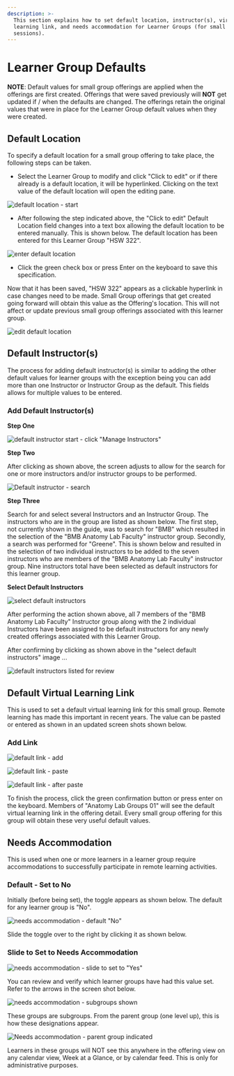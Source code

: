 ```yaml
---
description: >-
  This section explains how to set default location, instructor(s), virtual
  learning link, and needs accommodation for Learner Groups (for small group
  sessions).
---
```


# Learner Group Defaults

**NOTE**: Default values for small group offerings are applied when the offerings are first created. Offerings that were saved previously will **NOT** get updated if / when the defaults are changed. The offerings retain the original values that were in place for the Learner Group default values when they were created.

## Default Location

To specify a default location for a small group offering to take place, the following steps can be taken.

* Select the Learner Group to modify and click "Click to edit" or if there already is a default location, it will be hyperlinked. Clicking on the text value of the default location will open the editing pane.

![default location - start](../images/learner_group_defaults/default_location_start.png)

* After following the step indicated above, the "Click to edit" Default Location field changes into a text box allowing the default location to be entered manually. This is shown below. The default location has been entered for this Learner Group "HSW 322".

![enter default location](../images/learner_group_defaults/enter_default_location.png)

* Click the green check box or press Enter on the keyboard to save this specification.

Now that it has been saved, "HSW 322" appears as a clickable hyperlink in case changes need to be made. Small Group offerings that get created going forward will obtain this value as the Offering's location. This will not affect or update previous small group offerings associated with this learner group.

![edit default location](../images/learner_group_defaults/edit_default_location.png)

## Default Instructor(s)

The process for adding default instructor(s) is similar to adding the other default values for learner groups with the exception being you can add more than one Instructor or Instructor Group as the default. This fields allows for multiple values to be entered.

### Add Default Instructor(s)

**Step One**

![default instructor start - click "Manage Instructors"](../images/learner_group_defaults/default_instructor_start.png)

**Step Two**

After clicking as shown above, the screen adjusts to allow for the search for one or more instructors and/or instructor groups to be performed.

![Default instructor - search](../images/learner_group_defaults/default_instructor_search.png)

**Step Three**

Search for and select several Instructors and an Instructor Group. The instructors who are in the group are listed as shown below. The first step, not currently shown in the guide, was to search for "BMB" which resulted in the selection of the "BMB Anatomy Lab Faculty" instructor group. Secondly, a search was performed for "Greene". This is shown below and resulted in the selection of two individual instructors to be added to the seven instructors who are members of the "BMB Anatomy Lab Faculty" instructor group. Nine instructors total have been selected as default instructors for this learner group. 

**Select Default Instructors**

![select default instructors](../images/learner_group_defaults/select_instructors.png)

After performing the action shown above, all 7 members of the "BMB Anatomy Lab Faculty" Instructor group along with the 2 individual Instructors have been assigned to be default instructors for any newly created offerings associated with this Learner Group.

After confirming by clicking as shown above in the "select default instructors" image ...

![default instructors listed for review](../images/learner_group_defaults/default_instructor_review.png)

## Default Virtual Learning Link

This is used to set a default virtual learning link for this small group. Remote learning has made this important in recent years. The value can be pasted or entered as shown in an updated screen shots shown below.

### Add Link

![default link - add](../images/learner_group_defaults/default_link_add.png)

![default link - paste](../images/learner_group_defaults/default_link_paste.png)

![default link - after paste](../images/learner_group_defaults/default_link_pasted.png)

To finish the process, click the green confirmation button or press enter on the keyboard. Members of "Anatomy Lab Groups 01" will see the default virtual learning link in the offering detail. Every small group offering for this group will obtain these very useful default values.

## Needs Accommodation

This is used when one or more learners in a learner group require accommodations to successfully participate in remote learning activities.

### Default - Set to No

Initially (before being set), the toggle appears as shown below. The default for any learner group is "No".

![needs accommodation - default "No"](../images/learner_group_defaults/needs_accom_default_no.png)

Slide the toggle over to the right by clicking it as shown below.

### Slide to Set to Needs Accommodation

![needs accommodation - slide to set to "Yes"](../images/learner_group_defaults/needs_accom_set_to_yes.png)

You can review and verify which learner groups have had this value set. Refer to the arrows in the screen shot below.

![needs accommodation - subgroups shown](../images/learner_group_defaults/needs_accomm_subgroups_indicated.png)

These groups are subgroups. From the parent group (one level up), this is how these designations appear.

![Needs accommodation - parent group indicated](../images/learner_group_defaults/needs_accomm_parent_group.png)

Learners in these groups will NOT see this anywhere in the offering view on any calendar view, Week at a Glance, or by calendar feed. This is only for administrative purposes.

